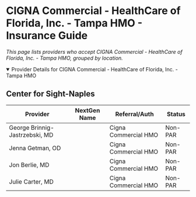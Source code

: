 # CIGNA Commercial - HealthCare of Florida, Inc. - Tampa HMO - Insurance Guide

*This page lists providers who accept CIGNA Commercial - HealthCare of Florida, Inc. - Tampa HMO, grouped by location.*

<details open><summary>Provider Details for CIGNA Commercial - HealthCare of Florida, Inc. - Tampa HMO</summary>

## Center for Sight-Naples

| Provider | NextGen Name | Referral/Auth | Status |
|----------|-------------|--------------|--------|
| George Brinnig-Jastrzebski, MD |  | Cigna Commercial HMO | Non-PAR |
| Jenna Getman, OD |  | Cigna Commercial HMO | Non-PAR |
| Jon Berlie, MD |  | Cigna Commercial HMO | Non-PAR |
| Julie Carter, MD |  | Cigna Commercial HMO | Non-PAR |

</details>

